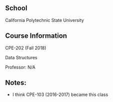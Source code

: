 ## School
California Polytechnic State University

## Course Information
CPE-202 (Fall 2018)

Data Structures

Professor: N/A

## Notes:
- I think CPE-103 (2016-2017) became this class